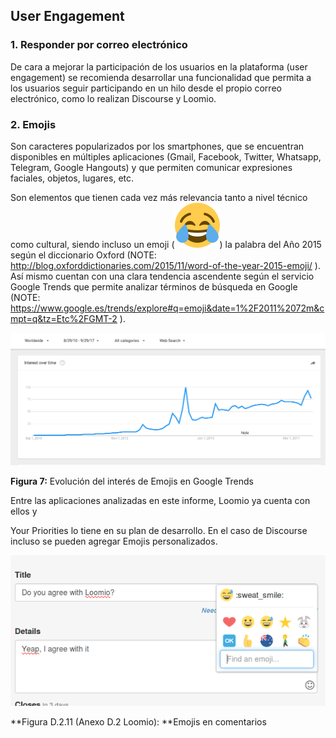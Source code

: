 ## User Engagement

### 1. Responder por correo electrónico 

De cara a mejorar la participación de los usuarios en la plataforma (user engagement) se recomienda desarrollar una funcionalidad que permita a los usuarios seguir participando en un hilo desde el propio correo electrónico, como lo realizan Discourse y Loomio. 

### 2. Emojis 

Son caracteres popularizados por los smartphones, que se encuentran disponibles en múltiples aplicaciones (Gmail, Facebook, Twitter, Whatsapp, Telegram, Google Hangouts) y que permiten comunicar expresiones faciales, objetos, lugares, etc. 

Son elementos que tienen cada vez más relevancia tanto a nivel técnico como cultural, siendo incluso un emoji (![image alt text](image_8.png)) la palabra del Año 2015 según el diccionario Oxford  (NOTE:  http://blog.oxforddictionaries.com/2015/11/word-of-the-year-2015-emoji/ ). Así mismo cuentan con una clara tendencia ascendente según el servicio Google Trends que permite analizar términos de búsqueda en Google  (NOTE:  https://www.google.es/trends/explore#q=emoji&date=1%2F2011%2072m&cmpt=q&tz=Etc%2FGMT-2 ). 

![image alt text](image_9.png)

**Figura 7:** Evolución del interés de Emojis en Google Trends

Entre las aplicaciones analizadas en este informe, Loomio ya cuenta con ellos y 

Your Priorities lo tiene en su plan de desarrollo. En el caso de Discourse incluso se pueden agregar Emojis personalizados. 

![image alt text](image_10.png)

**Figura D.2.11 (Anexo D.2 Loomio): **Emojis en comentarios

